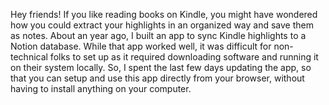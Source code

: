 Hey friends! If you like reading books on Kindle, you might have wondered how you could extract your highlights in an organized way and save them as notes. About an year ago, I built an app to sync Kindle highlights to a Notion database. While that app worked well, it was difficult for non-technical folks to set up as it required downloading software and running it on their system locally. So, I spent the last few days updating the app, so that you can setup and use this app directly from your browser, without having to install anything on your computer.
